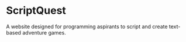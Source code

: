 # ScriptQuest

A website designed for programming aspirants to script and create text-based adventure games.
